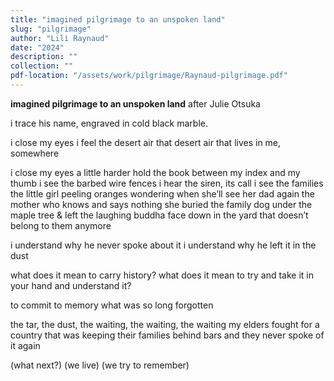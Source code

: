 ```yaml
---
title: "imagined pilgrimage to an unspoken land"
slug: "pilgrimage"
author: "Lili Raynaud"
date: "2024"
description: ""
collection: ""
pdf-location: "/assets/work/pilgrimage/Raynaud-pilgrimage.pdf"
---
```


**imagined pilgrimage to an unspoken land**
after Julie Otsuka

i trace his name, engraved in cold black marble.

i close my eyes
i feel the desert air
that desert air that lives
in me, somewhere

i close my eyes a little harder
hold the book between my index and my thumb
i see
the barbed wire fences
i hear the siren, its call
i see the families
the little girl peeling oranges wondering
when she’ll see her dad again
the mother who knows and says nothing
she buried the family dog under the maple tree
& left the laughing buddha face down
in the yard
that doesn’t belong to them anymore

i understand why he never spoke about it
i understand why he left it in the dust

what does it mean
to carry history?
what does it mean to try and take it in your hand
and understand it?

to commit to memory
what was so long forgotten

the tar, the dust, the waiting, the waiting, the waiting
my elders fought for a country that was keeping their families behind bars
and they never spoke of it again

(what next?) (we live) (we try to remember)
